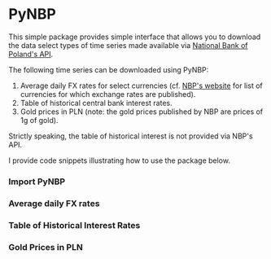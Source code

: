 # PyNBP

This simple package provides simple interface that allows you to download the 
data select types of time series made available 
via [National Bank of Poland's API](http://api.nbp.pl/en.html).


The following time series can be downloaded using PyNBP:

1. Average daily FX rates for select currencies 
(cf. [NBP's website]()  for list of currencies for which exchange rates are published).
2. Table of historical central bank interest rates.
3. Gold prices in PLN (note: the gold prices published by NBP are prices of 1g of gold).

Strictly speaking, the table of historical interest is not provided via NBP's API.

I provide code snippets illustrating how to use the package below.


### Import PyNBP

### Average daily FX rates

### Table of Historical Interest Rates

### Gold Prices in PLN

